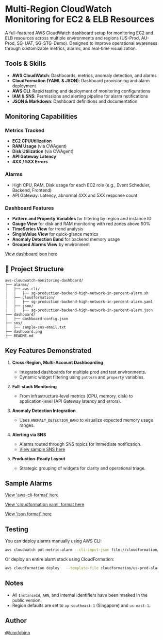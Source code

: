 # Multi-Region CloudWatch Monitoring for EC2 & ELB Resources

A full-featured AWS CloudWatch dashboard setup for monitoring EC2 and ELB resources across multiple environments and regions (US-Prod, AU-Prod, SG-UAT, SG-STG-Demo). Designed to improve operational awareness through customizable metrics, alarms, and real-time visualization.

## Tools & Skills

- **AWS CloudWatch**: Dashboards, metrics, anomaly detection, and alarms
- **CloudFormation (YAML & JSON)**: Dashboard provisioning and alarm deployment
- **AWS CLI**: Rapid testing and deployment of monitoring configurations
- **IAM & SNS**: Permissions and alerting pipeline for alarm notifications
- **JSON & Markdown**: Dashboard definitions and documentation

## Monitoring Capabilities

### Metrics Tracked
- **EC2 CPUUtilization**
- **RAM Usage** (via CWAgent)
- **Disk Utilization** (via CWAgent)
- **API Gateway Latency**
- **4XX / 5XX Errors**

### Alarms
- High CPU, RAM, Disk usage for each EC2 role (e.g., Event Scheduler, Backend, Frontend)
- API Gateway: Latency, abnormal 4XX and 5XX response count

### Dashboard Features
- **Pattern and Property Variables** for filtering by region and instance ID
- **Gauge View** for disk and RAM monitoring with red zones above 90%
- **TimeSeries View** for trend analysis
- **SingleValue View** for quick-glance metrics
- **Anomaly Detection Band** for backend memory usage
- **Grouped Alarms View** by environment

[View dashboard json here](dashboard/dashbaord-config.json)

## 📂 Project Structure

```
aws-cloudwatch-monitoring-dashboard/
├── alarms/
│   ├── aws-cli/
|   |   ├── sg-production-backend-high-network-in-percent-alarm.sh
│   ├── cloudformation/
|   |   ├── sg-production-backend-high-network-in-percent-alarm.yaml
│   ├── json/
|   |   ├── sg-production-backend-high-network-in-percent-alarm.json
├── dashboard/
│   ├── dashboard-config.json
├── sns/
│   ├── sample-sns-email.txt
├── dashboard.png
├── README.md
```

## Key Features Demonstrated

1. **Cross-Region, Multi-Account Dashboarding**
   - Integrated dashboards for multiple prod and test environments.
   - Dynamic widget filtering using `pattern` and `property` variables.

2. **Full-stack Monitoring**
   - From infrastructure-level metrics (CPU, memory, disk) to application-level (API Gateway latency and errors).

3. **Anomaly Detection Integration**
   - Uses `ANOMALY_DETECTION_BAND` to visualize expected memory usage ranges.

4. **Alerting via SNS**
   - Alarms routed through SNS topics for immediate notification.
   - [View sample SNS here](sns/sample-sns-email.txt)

5. **Production-Ready Layout**
   - Strategic grouping of widgets for clarity and operational triage.

## Sample Alarms

[View 'aws-cli-format' here](alarms/aws-cli/sg-production-backend-high-network-in-percent-alarm.sh)

[View 'cloudformation yaml' format here](alarms/cloudformation/sg-production-backend-high-network-in-percent-alarm.yaml)

[View 'json format' here](alarms/json/sg-production-backend-high-network-in-percent-alarm.json)

## Testing

You can deploy alarms manually using AWS CLI:

```bash
aws cloudwatch put-metric-alarm --cli-input-json file://cloudformation/us-prod-cpu-alarm.json
```

Or deploy an entire alarm stack using CloudFormation:

```bash
aws cloudformation deploy   --template-file cloudformation/us-prod-alarms.yaml   --stack-name cw-us-prod-alarms   --capabilities CAPABILITY_IAM
```

## Notes

- All `InstanceId`, `ARN`, and internal identifiers have been masked in the public version.
- Region defaults are set to `ap-southeast-1` (Singapore) and `us-east-1`.

## Author

[@kimdobinn](https://github.com/kimdobinn)